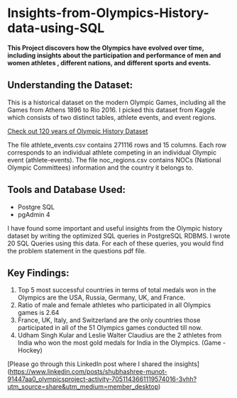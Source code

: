# Insights-from-Olympics-History-data-using-SQL
**This Project discovers how the Olympics have evolved over time, including insights about the participation and performance of men and women athletes , different nations, and different sports and events.**

## Understanding the Dataset:
This is a historical dataset on the modern Olympic Games, including all the Games from Athens 1896 to Rio 2016. 
I picked this dataset from Kaggle which consists of two distinct tables, athlete events, and event regions.

[Check out 120 years of Olympic History Dataset](https://www.kaggle.com/datasets/heesoo37/120-years-of-olympic-history-athletes-and-results)

The file athlete_events.csv contains 271116 rows and 15 columns.
Each row corresponds to an individual athlete competing in an individual Olympic event (athlete-events).
The file noc_regions.csv contains NOCs (National Olympic Committees) information and the country it belongs to.

## Tools and Database Used:
- Postgre SQL
- pgAdmin 4

I have found some important and useful insights from the Olympic history dataset by writing the optimized SQL queries in PostgreSQL RDBMS.
I wrote 20 SQL Queries using this data. For each of these queries, you would find the problem statement in the questions pdf file.

## Key Findings:
1. Top 5 most successful countries in terms of total medals won in the Olympics are the USA, Russia, Germany, UK, and France.
2. Ratio of male and female athletes who participated in all Olympics games is 2.64
3. France, UK, Italy, and Switzerland are the only countries those participated in all of the 51 Olympics games conducted till now.
4. Udham Singh Kular and Leslie Walter Claudius are the 2 athletes from India who won the most gold medals for India in the Olympics. (Game - Hockey)

[Please go through this LinkedIn post where I shared the insights] (https://www.linkedin.com/posts/shubhashree-munot-91447aa0_olympicsproject-activity-7051143661119574016-3vhh?utm_source=share&utm_medium=member_desktop)



